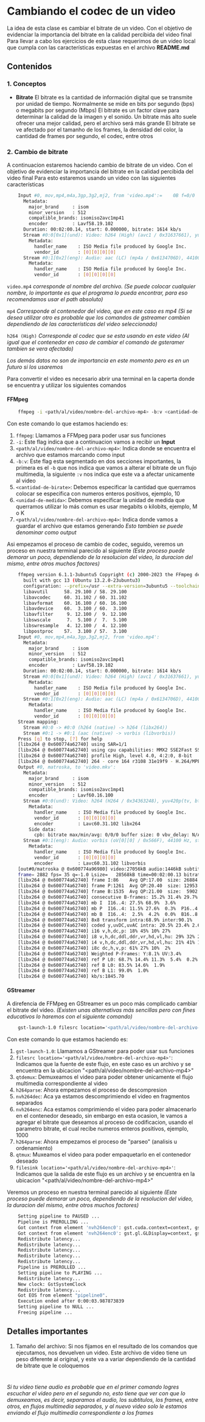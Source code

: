 # Cambiando el codec de un video

La idea de esta clase es cambiar el bitrate de un video. Con el objetivo de evidenciar la importancia del bitrate en la calidad percibida del video final
Para llevar a cabo los ejercicios de esta clase requerimos de un video local que cumpla con las características expuestas en el archivo **README.md**


## Contenidos

### 1. Conceptos 

- **Bitrate**
    El bitrate es la cantidad de información digital que se transmite por unidad de tiempo. Normalmente se mide en bits por segundo (bps) o megabits por segundo (Mbps)
    El bitrate es un factor clave para determinar la calidad de la imagen y el sonido. Un bitrate más alto suele ofrecer una mejor calidad, pero el archivo será más grande
    El bitrate se ve afectado por el tamanho de los frames, la densidad del color, la cantidad de frames por segundo, el codec, entre otros


### 2. Cambio de bitrate

A continuacion estaremos haciendo cambio de bitrate de un video. Con el objetivo de evidenciar la importancia del bitrate en la calidad percibida del video final
Para esto estaremos usando un video con las siguientes características

``` bash
    Input #0, mov,mp4,m4a,3gp,3g2,mj2, from 'video.mp4':=    0B f=0/0   
      Metadata:
        major_brand     : isom
        minor_version   : 512
        compatible_brands: isomiso2avc1mp41
        encoder         : Lavf58.19.102
      Duration: 00:02:00.14, start: 0.000000, bitrate: 1614 kb/s
      Stream #0:0[0x1](und): Video: h264 (High) (avc1 / 0x31637661), yuv420p(tv, bt709, progressive), 1920x800 [SAR 1:1 DAR 12:5], 1480 kb/s, 24 fps, 24 tbr, 12288 tbn (default)
        Metadata:
          handler_name    : ISO Media file produced by Google Inc.
          vendor_id       : [0][0][0][0]
      Stream #0:1[0x2](eng): Audio: aac (LC) (mp4a / 0x6134706D), 44100 Hz, stereo, fltp, 127 kb/s (default)
        Metadata:
          handler_name    : ISO Media file produced by Google Inc.
          vendor_id       : [0][0][0][0]
```

`video.mp4` *corresponde al nombre del archivo. (Se puede colocar cualquier nombre, lo importante es que el programa lo pueda encontrar, para eso recomendamos usar el path absoluto)*

`mp4` *Corresponde al contenedor del video, que en este caso es mp4 (Si se desea utilizar otro es probable que los comandos de gstreamer cambien dependiendo de las características del video seleccionado)*

`h264 (High)` *Corresponde al codec que se esta usando en este video (Al igual que el contenedor en caso de cambiar el comando de gsteramer tambien se vera afectado)*

*Los demás datos no son de importancia en este momento pero es en un futuro si los usaremos*

Para convertir el video es necesario abrir una terminal en la caperta donde se encuentra y utilizar los siguientes comandos

#### FFMpeg

``` bash
    ffmpeg -i <path/al/video/nombre-del-archivo-mp4> -b:v <cantidad-de-birate><unidad-de-medida> <path/al/video/nombre-del-archivo-mp4>
```

Con este comando lo que estamos haciendo es:

1. `ffmpeg`: Llamamos a FFMpeg para poder usar sus funciones
2. `-i`: Este flag indica que a continuacion vamos a recibir un **Input**
3. `<path/al/video/nombre-del-archivo-mp4>`: Indica donde se encuentra el archivo que estamos marcando como input
4. `-b:v`: Este flag esta segmentado en dos secciones importantes, la primera es el `-b` que nos indica que vamos a alterar el bitrate de un flujo multimedia, la siguiente `:v` nos indica que este va a afectar unicamente al video
5. `<cantidad-de-birate>`: Debemos especificar la cantidad que querramos colocar se especifica con numeros enteros positivos, ejemplo, 10
6. `<unidad-de-medida>`: Debemos especificar la unidad de medida que querramos utilizar lo más comun es usar megabits o kilobits, ejemplo, M o K
5. `<path/al/video/nombre-del-archivo-mp4>`: Indica donde vamos a guardar el archivo que estamos generando *Esto tambien se puede denominar como output*

Asi empezamos el proceso de cambio de codec, seguido, veremos un proceso en nuestra terminal parecido al siguiente *(Este proceso puede demorar un poco, dependiendo de la resolucion del video, la duracion del mismo, entre otros muchos factores)*

```bash
    ffmpeg version 6.1.1-3ubuntu5 Copyright (c) 2000-2023 the FFmpeg developers
      built with gcc 13 (Ubuntu 13.2.0-23ubuntu3)
      configuration: --prefix=/usr --extra-version=3ubuntu5 --toolchain=hardened --libdir=/usr/lib/x86_64-linux-gnu --incdir=/usr/include/x86_64-linux-gnu --arch=amd64 --enable-gpl --disable-stripping --disable-omx --enable-gnutls --enable-libaom --enable-libass --enable-libbs2b --enable-libcaca --enable-libcdio --enable-libcodec2 --enable-libdav1d --enable-libflite --enable-libfontconfig --enable-libfreetype --enable-libfribidi --enable-libglslang --enable-libgme --enable-libgsm --enable-libharfbuzz --enable-libmp3lame --enable-libmysofa --enable-libopenjpeg --enable-libopenmpt --enable-libopus --enable-librubberband --enable-libshine --enable-libsnappy --enable-libsoxr --enable-libspeex --enable-libtheora --enable-libtwolame --enable-libvidstab --enable-libvorbis --enable-libvpx --enable-libwebp --enable-libx265 --enable-libxml2 --enable-libxvid --enable-libzimg --enable-openal --enable-opencl --enable-opengl --disable-sndio --enable-libvpl --disable-libmfx --enable-libdc1394 --enable-libdrm --enable-libiec61883 --enable-chromaprint --enable-frei0r --enable-ladspa --enable-libbluray --enable-libjack --enable-libpulse --enable-librabbitmq --enable-librist --enable-libsrt --enable-libssh --enable-libsvtav1 --enable-libx264 --enable-libzmq --enable-libzvbi --enable-lv2 --enable-sdl2 --enable-libplacebo --enable-librav1e --enable-pocketsphinx --enable-librsvg --enable-libjxl --enable-shared
      libavutil      58. 29.100 / 58. 29.100
      libavcodec     60. 31.102 / 60. 31.102
      libavformat    60. 16.100 / 60. 16.100
      libavdevice    60.  3.100 / 60.  3.100
      libavfilter     9. 12.100 /  9. 12.100
      libswscale      7.  5.100 /  7.  5.100
      libswresample   4. 12.100 /  4. 12.100
      libpostproc    57.  3.100 / 57.  3.100
    Input #0, mov,mp4,m4a,3gp,3g2,mj2, from 'video.mp4':
      Metadata:
        major_brand     : isom
        minor_version   : 512
        compatible_brands: isomiso2avc1mp41
        encoder         : Lavf58.19.102
      Duration: 00:02:00.14, start: 0.000000, bitrate: 1614 kb/s
      Stream #0:0[0x1](und): Video: h264 (High) (avc1 / 0x31637661), yuv420p(tv, bt709, progressive), 1920x800 [SAR 1:1 DAR 12:5], 1480 kb/s, 24 fps, 24 tbr, 12288 tbn (default)
        Metadata:
          handler_name    : ISO Media file produced by Google Inc.
          vendor_id       : [0][0][0][0]
      Stream #0:1[0x2](eng): Audio: aac (LC) (mp4a / 0x6134706D), 44100 Hz, stereo, fltp, 127 kb/s (default)
        Metadata:
          handler_name    : ISO Media file produced by Google Inc.
          vendor_id       : [0][0][0][0]
    Stream mapping:
      Stream #0:0 -> #0:0 (h264 (native) -> h264 (libx264))
      Stream #0:1 -> #0:1 (aac (native) -> vorbis (libvorbis))
    Press [q] to stop, [?] for help
    [libx264 @ 0x600774a62740] using SAR=1/1
    [libx264 @ 0x600774a62740] using cpu capabilities: MMX2 SSE2Fast SSSE3 SSE4.2 AVX FMA3 BMI2 AVX2
    [libx264 @ 0x600774a62740] profile High, level 4.0, 4:2:0, 8-bit
    [libx264 @ 0x600774a62740] 264 - core 164 r3108 31e19f9 - H.264/MPEG-4 AVC codec - Copyleft 2003-2023 - http://www.videolan.org/x264.html - options: cabac=1 ref=3 deblock=1:0:0 analyse=0x3:0x113 me=hex subme=7 psy=1 psy_rd=1.00:0.00 mixed_ref=1 me_range=16 chroma_me=1 trellis=1 8x8dct=1 cqm=0 deadzone=21,11 fast_pskip=1 chroma_qp_offset=-2 threads=12 lookahead_threads=2 sliced_threads=0 nr=0 decimate=1 interlaced=0 bluray_compat=0 constrained_intra=0 bframes=3 b_pyramid=2 b_adapt=1 b_bias=0 direct=1 weightb=1 open_gop=0 weightp=2 keyint=250 keyint_min=24 scenecut=40 intra_refresh=0 rc_lookahead=40 rc=crf mbtree=1 crf=23.0 qcomp=0.60 qpmin=0 qpmax=69 qpstep=4 ip_ratio=1.40 aq=1:1.00
    Output #0, matroska, to 'video.mkv':
      Metadata:
        major_brand     : isom
        minor_version   : 512
        compatible_brands: isomiso2avc1mp41
        encoder         : Lavf60.16.100
      Stream #0:0(und): Video: h264 (H264 / 0x34363248), yuv420p(tv, bt709, progressive), 1920x800 [SAR 1:1 DAR 12:5], q=2-31, 24 fps, 1k tbn (default)
        Metadata:
          handler_name    : ISO Media file produced by Google Inc.
          vendor_id       : [0][0][0][0]
          encoder         : Lavc60.31.102 libx264
        Side data:
          cpb: bitrate max/min/avg: 0/0/0 buffer size: 0 vbv_delay: N/A
      Stream #0:1(eng): Audio: vorbis (oV[0][0] / 0x566F), 44100 Hz, stereo, fltp (default)
        Metadata:
          handler_name    : ISO Media file produced by Google Inc.
          vendor_id       : [0][0][0][0]
          encoder         : Lavc60.31.102 libvorbis
    [out#0/matroska @ 0x600774a96980] video:27056kB audio:1446kB subtitle:0kB other streams:0kB global headers:4kB muxing overhead: 0.231403%
    frame= 2882 fps= 35 q=-1.0 Lsize=   28568kB time=00:02:00.13 bitrate=1948.0kbits/s speed=1.47x    
    [libx264 @ 0x600774a62740] frame I:86    Avg QP:17.00  size: 26884
    [libx264 @ 0x600774a62740] frame P:1261  Avg QP:20.40  size: 12953
    [libx264 @ 0x600774a62740] frame B:1535  Avg QP:21.00  size:  5902
    [libx264 @ 0x600774a62740] consecutive B-frames: 15.2% 31.4% 29.7% 23.7%
    [libx264 @ 0x600774a62740] mb I  I16..4: 27.5% 68.9%  3.6%
    [libx264 @ 0x600774a62740] mb P  I16..4: 11.5% 27.6%  0.3%  P16..4: 24.1%  5.1%  1.1%  0.0%  0.0%    skip:30.3%
    [libx264 @ 0x600774a62740] mb B  I16..4:  2.5%  4.2%  0.0%  B16..8: 29.7%  3.0%  0.2%  direct: 1.4%  skip:59.0%  L0:44.9% L1:51.9% BI: 3.1%
    [libx264 @ 0x600774a62740] 8x8 transform intra:68.9% inter:90.1%
    [libx264 @ 0x600774a62740] coded y,uvDC,uvAC intra: 20.5% 23.4% 2.6% inter: 5.6% 6.3% 0.2%
    [libx264 @ 0x600774a62740] i16 v,h,dc,p: 18% 45% 10% 27%
    [libx264 @ 0x600774a62740] i8 v,h,dc,ddl,ddr,vr,hd,vl,hu: 29% 32% 26%  2%  2%  2%  4%  1%  3%
    [libx264 @ 0x600774a62740] i4 v,h,dc,ddl,ddr,vr,hd,vl,hu: 21% 41% 13%  3%  5%  4%  6%  3%  4%
    [libx264 @ 0x600774a62740] i8c dc,h,v,p: 61% 27% 10%  2%
    [libx264 @ 0x600774a62740] Weighted P-Frames: Y:8.1% UV:3.4%
    [libx264 @ 0x600774a62740] ref P L0: 68.7% 14.4% 11.3%  5.4%  0.2%
    [libx264 @ 0x600774a62740] ref B L0: 83.5% 14.6%  1.9%
    [libx264 @ 0x600774a62740] ref B L1: 99.0%  1.0%
    [libx264 @ 0x600774a62740] kb/s:1845.70
```
    
#### GStreamer

A direfencia de FFMpeg en GStreamer es un poco más complicado cambiar el bitrate del video. *(Existen unas alternativas más sencillas pero con fines educativos lo haremos con el siguiente comando)*

```bash
    gst-launch-1.0 filesrc location='<path/al/video/nombre-del-archivo-mp4>' ! qtdemux ! h264parse ! nvh264dec ! nvh264enc bitrate=<cantidad-de-birate> ! h264parse ! qtmux ! filesink location='<path/al/video/nombre-del-archivo-mp4>'
```

Con este comando lo que estamos haciendo es:

1. `gst-launch-1.0`: Llamamos a GStreamer para poder usar sus funciones
2. `filesrc location='<path/al/video/nombre-del-archivo-mp4>'`: Indicamos que la fuente de este flujo, en este caso es un archivo y se encuentra en la ubicacion "<path/al/video/nombre-del-archivo-mp4>"
3. `qtdemux`: Demuxeamos el video para poder obtener unicamente el flujo multimedia correspondiente al video
4. `h264parse`: Ahora empezamos el proceso de descompresion
5. `nvh264dec`: Aca ya estamos descomprimiendo el video en fragmentos separados
5. `nvh264enc`: Aca estamos comprimiendo el video para poder almacenarlo en el contenedor deseado, sin embargo en esta ocasion, le vamos a agregar el bitrate que deseamos al proceso de codificacion, usando el parametro bitrate, el cual recibe numeros enteros positivos, ejemplo, 1000
7. `h264parse`: Ahora empezamos el proceso de "parseo" (analisis u ordenamiento)
8. `qtmux`: Muxeamos el video para poder empaquetarlo en el contenedor deseado
9. `filesink location='<path/al/video/nombre-del-archivo-mp4>'`: Indicamos que la salida de este flujo es un archivo y se encuentra en la ubicacion "<path/al/video/nombre-del-archivo-mp4>"

Veremos un proceso en nuestra terminal parecido al siguiente *(Este proceso puede demorar un poco, dependiendo de la resolucion del video, la duracion del mismo, entre otros muchos factores)*


```bash
    Setting pipeline to PAUSED ...
    Pipeline is PREROLLING ...
    Got context from element 'nvh264enc0': gst.cuda.context=context, gst.cuda.context=(GstCudaContext)"\(GstCudaContext\)\ cudacontext1", cuda-device-id=(uint)0;
    Got context from element 'nvh264enc0': gst.gl.GLDisplay=context, gst.gl.GLDisplay=(GstGLDisplay)"\(GstGLDisplayX11\)\ gldisplayx11-0";
    Redistribute latency...
    Redistribute latency...
    Redistribute latency...
    Redistribute latency...
    Redistribute latency...
    Pipeline is PREROLLED ...
    Setting pipeline to PLAYING ...
    Redistribute latency...
    New clock: GstSystemClock
    Redistribute latency...
    Got EOS from element "pipeline0".
    Execution ended after 0:00:03.987873839
    Setting pipeline to NULL ...
    Freeing pipeline ...
```

## Detalles importantes
1. Tamaño del archivo:
    Si nos fijamos en el resultado de los comandos que ejecutamos, nos devuelven un video. Este archivo de video tiene un peso diferente al original, y este va a variar dependiendo de la cantidad de bitrate que le coloquemos

#

*Si tu video tiene audio es probable que en el primer comando logres escuchar el video pero en el segundo no, esto tiene que ver con que lo demuxeamos, es decir, separamos el audio, los subtitulos, los frames, entre otros, en flujos multimedia separados, y al nuevo video solo le estamos enviando el flujo multimedia correspondiente a los frames*
